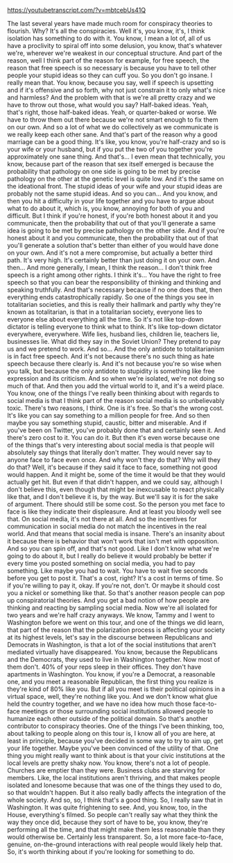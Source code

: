 https://youtubetranscript.com/?v=mbtcebUs41Q

 The last several years have made much room for conspiracy theories to flourish. Why? It's all the conspiracies. Well it's, you know, it's, I think isolation has something to do with it. You know, I mean a lot of, all of us have a proclivity to spiral off into some delusion, you know, that's whatever we're, wherever we're weakest in our conceptual structure. And part of the reason, well I think part of the reason for example, for free speech, the reason that free speech is so necessary is because you have to tell other people your stupid ideas so they can cuff you. So you don't go insane. I really mean that. You know, because you say, well if speech is upsetting and if it's offensive and so forth, why not just constrain it to only what's nice and harmless? And the problem with that is we're all pretty crazy and we have to throw out those, what would you say? Half-baked ideas. Yeah, that's right, those half-baked ideas. Yeah, or quarter-baked or worse. We have to throw them out there because we're not smart enough to fix them on our own. And so a lot of what we do collectively as we communicate is we really keep each other sane. And that's part of the reason why a good marriage can be a good thing. It's like, you know, you're half-crazy and so is your wife or your husband, but if you put the two of you together you're approximately one sane thing. And that's... I even mean that technically, you know, because part of the reason that sex itself emerged is because the probability that pathology on one side is going to be met by precise pathology on the other at the genetic level is quite low. And it's the same on the ideational front. The stupid ideas of your wife and your stupid ideas are probably not the same stupid ideas. And so you can... And you know, and then you hit a difficulty in your life together and you have to argue about what to do about it, which is, you know, annoying for both of you and difficult. But I think if you're honest, if you're both honest about it and you communicate, then the probability that out of that you'll generate a same idea is going to be met by precise pathology on the other side. And if you're honest about it and you communicate, then the probability that out of that you'll generate a solution that's better than either of you would have done on your own. And it's not a mere compromise, but actually a better third path. It's very high. It's certainly better than just doing it on your own. And then... And more generally, I mean, I think the reason... I don't think free speech is a right among other rights. I think it's... You have the right to free speech so that you can bear the responsibility of thinking and thinking and speaking truthfully. And that's necessary because if no one does that, then everything ends catastrophically rapidly. So one of the things you see in totalitarian societies, and this is really their hallmark and partly why they're known as totalitarian, is that in a totalitarian society, everyone lies to everyone else about everything all the time. So it's not like top-down dictator is telling everyone to think what to think. It's like top-down dictator everywhere, everywhere. Wife lies, husband lies, children lie, teachers lie, businesses lie. What did they say in the Soviet Union? They pretend to pay us and we pretend to work. And so... And the only antidote to totalitarianism is in fact free speech. And it's not because there's no such thing as hate speech because there clearly is. And it's not because you're so wise when you talk, but because the only antidote to stupidity is something like free expression and its criticism. And so when we're isolated, we're not doing so much of that. And then you add the virtual world to it, and it's a weird place. You know, one of the things I've really been thinking about with regards to social media is that I think part of the reason social media is so unbelievably toxic. There's two reasons, I think. One is it's free. So that's the wrong cost. It's like you can say something to a million people for free. And so then maybe you say something stupid, caustic, bitter and miserable. And if you've been on Twitter, you've probably done that and certainly seen it. And there's zero cost to it. You can do it. But then it's even worse because one of the things that's very interesting about social media is that people will absolutely say things that literally don't matter. They would never say to anyone face to face even once. And why won't they do that? Why will they do that? Well, it's because if they said it face to face, something not good would happen. And it might be, some of the time it would be that they would actually get hit. But even if that didn't happen, and we could say, although I don't believe this, even though that might be inexcusable to react physically like that, and I don't believe it is, by the way. But we'll say it is for the sake of argument. There should still be some cost. So the person you met face to face is like they indicate their displeasure. And at least you bloody well see that. On social media, it's not there at all. And so the incentives for communication in social media do not match the incentives in the real world. And that means that social media is insane. There's an insanity about it because there is behavior that won't work that isn't met with opposition. And so you can spin off, and that's not good. Like I don't know what we're going to do about it, but I really do believe it would probably be better if every time you posted something on social media, you had to pay something. Like maybe you had to wait. You have to wait five seconds before you get to post it. That's a cost, right? It's a cost in terms of time. So if you're willing to pay it, okay. If you're not, don't. Or maybe it should cost you a nickel or something like that. So that's another reason people can pop up conspiratorial theories. And you get a bad notion of how people are thinking and reacting by sampling social media. Now we're all isolated for two years and we're half crazy anyways. We know, Tammy and I went to Washington before we went on this tour, and one of the things we did learn, that part of the reason that the polarization process is affecting your society at its highest levels, let's say in the discourse between Republicans and Democrats in Washington, is that a lot of the social institutions that aren't mediated virtually have disappeared. You know, because the Republicans and the Democrats, they used to live in Washington together. Now most of them don't. 40% of your reps sleep in their offices. They don't have apartments in Washington. You know, if you're a Democrat, a reasonable one, and you meet a reasonable Republican, the first thing you realize is they're kind of 80% like you. But if all you meet is their political opinions in a virtual space, well, they're nothing like you. And we don't know what glue held the country together, and we have no idea how much those face-to-face meetings or those surrounding social institutions allowed people to humanize each other outside of the political domain. So that's another contributor to conspiracy theories. One of the things I've been thinking, too, about talking to people along on this tour is, I know all of you are here, at least in principle, because you've decided in some way to try to aim up, get your life together. Maybe you've been convinced of the utility of that. One thing you might really want to think about is that your civic institutions at the local levels are pretty shaky now. You know, there's not a lot of people. Churches are emptier than they were. Business clubs are starving for members. Like, the local institutions aren't thriving, and that makes people isolated and lonesome because that was one of the things they used to do, so that wouldn't happen. But it also really badly affects the integration of the whole society. And so, so, I think that's a good thing. So, I really saw that in Washington. It was quite frightening to see. And, you know, too, in the House, everything's filmed. So people can't really say what they think the way they once did, because they sort of have to be, you know, they're performing all the time, and that might make them less reasonable than they would otherwise be. Certainly less transparent. So, a lot more face-to-face, genuine, on-the-ground interactions with real people would likely help that. So, it's worth thinking about if you're looking for something to do.